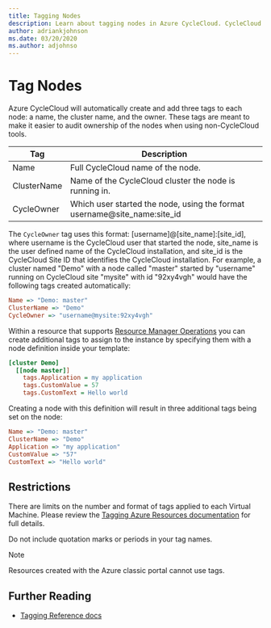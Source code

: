 ```yaml
---
title: Tagging Nodes
description: Learn about tagging nodes in Azure CycleCloud. CycleCloud automatically creates and adds the name, cluster name, and owner tags to each node.
author: adriankjohnson
ms.date: 03/20/2020
ms.author: adjohnso
---
```


# Tag Nodes

Azure CycleCloud will automatically create and add three tags to each node: a name, the cluster name, and the owner. These tags are meant to make it easier to audit ownership of the nodes when using non-CycleCloud tools.

| Tag         | Description                                                                |
| ----------- | -------------------------------------------------------------------------- |
| Name        | Full CycleCloud name of the node.                                          |
| ClusterName | Name of the CycleCloud cluster the node is running in.                     |
| CycleOwner  | Which user started the node, using the format username@site_name:site_id   |

The `CycleOwner` tag uses this format: [username]@[site_name]:[site_id], where username is the CycleCloud user that started the node, site_name is the user defined name of the CycleCloud installation, and site_id is the CycleCloud Site ID that identifies the CycleCloud installation. For example, a cluster named "Demo" with a node called "master" started by "username" running on CycleCloud site "mysite" with id "92xy4vgh" would have the following tags created automatically:

``` ini
Name => "Demo: master"
ClusterName => "Demo"
CycleOwner => "username@mysite:92xy4vgh"
```

Within a resource that supports [Resource Manager Operations](https://docs.microsoft.com/azure/azure-resource-manager/resource-group-using-tags) you can create additional tags to assign to the instance by specifying them with a node definition inside your template:

``` ini
[cluster Demo]
  [[node master]]
    tags.Application = my application
    tags.CustomValue = 57
    tags.CustomText = Hello world
```

Creating a node with this definition will result in three additional tags being set on the node:

``` ini
Name => "Demo: master"
ClusterName => "Demo"
Application => "my application"
CustomValue => "57"
CustomText => "Hello world"
```

## Restrictions

There are limits on the number and format of tags applied to each Virtual Machine. Please review the [Tagging Azure Resources documentation](https://docs.microsoft.com/azure/azure-resource-manager/resource-group-using-tags) for full details.

Do not include quotation marks or periods in your tag names.

> [!NOTE]
> Resources created with the Azure classic portal cannot use tags.

## Further Reading

* [Tagging Reference docs](~/cluster-references/node-nodearray-reference.md#tags)
